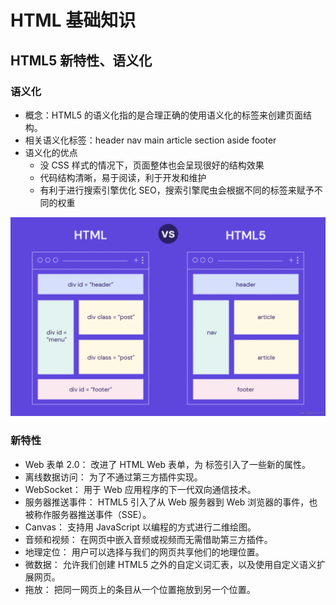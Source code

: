 # HTML 基础知识

## HTML5 新特性、语义化

### 语义化

- 概念：HTML5 的语义化指的是合理正确的使用语义化的标签来创建页面结构。
- 相关语义化标签：header nav main article section aside footer
- 语义化的优点
  - 没 CSS 样式的情况下，页面整体也会呈现很好的结构效果
  - 代码结构清晰，易于阅读，利于开发和维护
  - 有利于进行搜索引擎优化 SEO，搜索引擎爬虫会根据不同的标签来赋予不同的权重

![html语义化](/image/html/semantic.webp)

### 新特性

- Web 表单 2.0： 改进了 HTML Web 表单，为 标签引入了一些新的属性。
- 离线数据访问： 为了不通过第三方插件实现。
- WebSocket： 用于 Web 应用程序的下一代双向通信技术。
- 服务器推送事件： HTML5 引入了从 Web 服务器到 Web 浏览器的事件，也被称作服务器推送事件（SSE）。
- Canvas： 支持用 JavaScript 以编程的方式进行二维绘图。
- 音频和视频： 在网页中嵌入音频或视频而无需借助第三方插件。
- 地理定位： 用户可以选择与我们的网页共享他们的地理位置。
- 微数据： 允许我们创建 HTML5 之外的自定义词汇表，以及使用自定义语义扩展网页。
- 拖放： 把同一网页上的条目从一个位置拖放到另一个位置。

